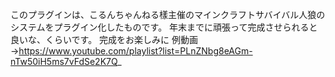 このプラグインは、こるんちゃんねる樣主催のマインクラフトサバイバル人狼のシステムをプラグイン化したものです。
年末までに頑張って完成させられると良いな、くらいです。
完成をお楽しみに
例動画→https://www.youtube.com/playlist?list=PLnZNbg8eAGm-nTw50iH5ms7vFdSe2K7Q_
